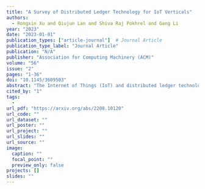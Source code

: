```yaml
---
title: "A Survey of Distributed Ledger Technology for IoT Verticals"
authors:
  - Rongxin Xu and Qiujun Lan and Shiva Raj Pokhrel and Gang Li
year: "2023"
date: "2023-01-01"
publication_types: ["article-journal"]  # Journal Article
publication_type_label: "Journal Article"
publication: "N/A"
publisher: "Association for Computing Machinery (ACM)"
volume: "56"
issue: "2"
pages: "1-36"
doi: "10.1145/3609503"
abstract: "The Internet of Things (IoT) and distributed ledger technology (DLT) have significantly changed our daily lives. Due to their distributed operational environment and naturally decentralized applications, the convergence of these two technologies indicates a more lavish arrangement for the future. This article develops a comprehensive survey to investigate and illustrate state-of-the-art DLT for various IoT use cases, from smart homes to autonomous vehicles and smart cities. We develop a novel framework for conducting a systematic and comprehensive review of DLT over the IoT by extending the knowledge graph approach. With relevant insights from this review, we extract innovative and pragmatic techniques to DLT design that enable high-performance, sustainable, and highly scalable IoT systems. Our findings support designing an end-to-end IoT-native DLT architecture for the future that fully coordinates network-assisted functionalities."
cited_by: "1"
tags:
  - 
url_pdf: "https://arxiv.org/abs/2208.10120"
url_code: ""
url_dataset: ""
url_poster: ""
url_project: ""
url_slides: ""
url_source: ""
image:
  caption: ""
  focal_point: ""
  preview_only: false
projects: []
slides: ""
---
```

